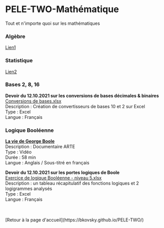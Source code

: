 # PELE-TWO-Mathématique
Tout et n'importe quoi sur les mathématiques

### Algèbre
[Lien1](url)

### Statistique
[Lien2](url)

### Bases 2, 8, 16
<b>Devoir du 12.10.2021 sur les conversions de bases décimales & binaires</b><br>
[Conversions de bases.xlsx](https://github.com/BKovsky/PELE-TWO-Mathematique/files/7332714/Conversions.de.bases.xlsx)<br>
Description : Création de convertisseurs de bases 10 et 2 sur Excel<br>
Type : Excel<br>
Langue : Français

### Logique Booléenne
[<b>La vie de George Boole</b>](https://www.youtube.com/watch?v=68RG57jOF0c)<br>
Description : Documentaire ARTE<br>
Type : Vidéo<br>
Durée : 58 min<br>
Langue : Anglais / Sous-titré en français<br>

<b>Devoir du 12.10.2021 sur les portes logiques de Boole</b><br>
[Exercice de logique Booléenne - niveau 5.xlsx](https://github.com/BKovsky/PELE-TWO-Mathematique/files/7324889/Exercice.de.logique.Booleenne.-.niveau.5.xlsx)<br>
Description : un tableau récapitulatif des fonctions logiques et 2 logigrammes analysés<br>
Type : Excel<br>
Langue : Français

<br>
<br>
[Retour à la page d'accueil](https://bkovsky.github.io/PELE-TWO/)
